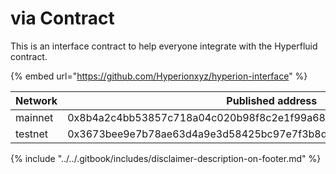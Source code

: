 # via Contract

This is an interface contract to help everyone integrate with the Hyperfluid contract.

{% embed url="https://github.com/Hyperionxyz/hyperion-interface" %}

<table><thead><tr><th width="132">Network</th><th width="394">Published address</th></tr></thead><tbody><tr><td>mainnet</td><td>0x8b4a2c4bb53857c718a04c020b98f8c2e1f99a68b0f57389a8bf5434cd22e05c</td></tr><tr><td>testnet</td><td>0x3673bee9e7b78ae63d4a9e3d58425bc97e7f3b8d68efc846ee732b14369333dd</td></tr></tbody></table>





{% include "../../.gitbook/includes/disclaimer-description-on-footer.md" %}
